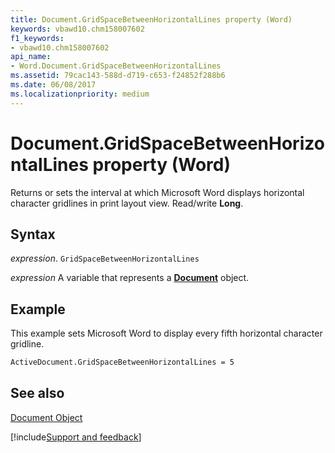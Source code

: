```yaml
---
title: Document.GridSpaceBetweenHorizontalLines property (Word)
keywords: vbawd10.chm158007602
f1_keywords:
- vbawd10.chm158007602
api_name:
- Word.Document.GridSpaceBetweenHorizontalLines
ms.assetid: 79cac143-588d-d719-c653-f24852f288b6
ms.date: 06/08/2017
ms.localizationpriority: medium
---
```



# Document.GridSpaceBetweenHorizontalLines property (Word)

Returns or sets the interval at which Microsoft Word displays horizontal character gridlines in print layout view. Read/write **Long**.


## Syntax

_expression_. `GridSpaceBetweenHorizontalLines`

_expression_ A variable that represents a **[Document](Word.Document.md)** object.


## Example

This example sets Microsoft Word to display every fifth horizontal character gridline.


```vb
ActiveDocument.GridSpaceBetweenHorizontalLines = 5
```


## See also


[Document Object](Word.Document.md)

[!include[Support and feedback](~/includes/feedback-boilerplate.md)]